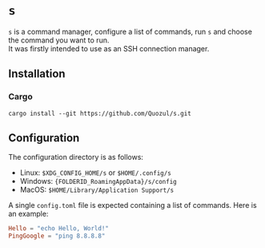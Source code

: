 # `s`

`s` is a command manager, configure a list of commands, run `s` and choose the command you want to run.  
It was firstly intended to use as an SSH connection manager.

## Installation

### Cargo

```shell
cargo install --git https://github.com/Quozul/s.git
```

## Configuration

The configuration directory is as follows:

- Linux: `$XDG_CONFIG_HOME/s` or `$HOME/.config/s`
- Windows: `{FOLDERID_RoamingAppData}/s/config`
- MacOS: `$HOME/Library/Application Support/s`

A single `config.toml` file is expected containing a list of commands. Here is an example:

```toml
Hello = "echo Hello, World!"
PingGoogle = "ping 8.8.8.8"
```

